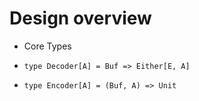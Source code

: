# Design overview

+ Core Types

+ `type Decoder[A] = Buf => Either[E, A]`
+ `type Encoder[A] = (Buf, A) => Unit `
